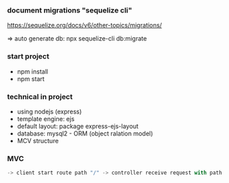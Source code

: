 ### document migrations "sequelize cli"

https://sequelize.org/docs/v6/other-topics/migrations/

=> auto generate db: npx sequelize-cli db:migrate

### start project

- npm install
- npm start

### technical in project

- using nodejs (express)
- template engine: ejs
- default layout: package express-ejs-layout
- database: mysql2 - ORM (object ralation model)
- MCV structure

### MVC

```js
-> client start route path "/" -> controller receive request with path "/" ___ 1. render view exact
                                                                          |
                                                                          |___ 2. handle data to Service (get data to database "models") and return data to controller, after pass data with type object to view render
                                                                          res.render("/user", {data})

```
